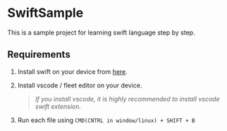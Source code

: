 # SwiftSample

This is a sample project for learning swift language step by step.

## Requirements

1. Install swift on your device from [here](https://www.swift.org/install/).
2. Install vscode / fleet editor on your device.

	> *If you install vscode, it is highly recommended to install vscode swift extension.*
3. Run each file using `CMD(CNTRL in window/linux) + SHIFT + B`
